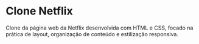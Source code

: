 # Clone Netflix

Clone da página web da Netflix desenvolvida com HTML e CSS, focado na prática de layout, organização de conteúdo e estilização responsiva.
